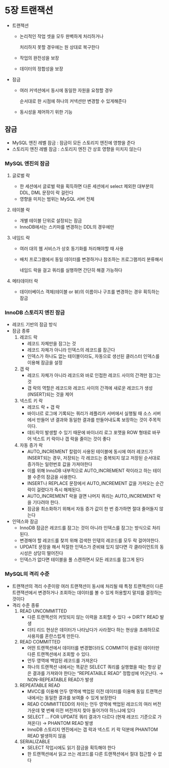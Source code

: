 # 5장 트랜잭션

- 트랜젝션
    - 논리적인 작업 셋을 모두 완벽하게 처리하거나
        
        처리하지 못할 경우에는 원 상대로 복구한다
        
    - 작업의 완전성을 보장
    - 데이터의 정합성을 보장
- 잠금
    - 여러 커넥션에서 동시에 동일한 자원을 요청할 경우
        
        순서대로 한 시점에 하나의 커넥션만 변경할 수 있게해준다
        
    - 동시성을 제어하기 위한 기능

## 잠금

- MySQL 엔진 레벨 잠금 : 잠금이 모든 스토리지 엔진에 영향을 준다
- 스토리지 엔진 레벨 잠금 : 스토리지 엔진 간 상호 영향을 미치지 않는다

### MySQL 엔진의 잠금

1. 글로벌 락
    - 한 세션에서 글로벌 락을 획득하면 다른 세션에서 select 제외한 대부분의 DDL, DML 문장이 락 걸린다
    - 영향을 미치는 범위는 MySQL 서버 전체
2. 테이블 락
    - 개별 테이블 단위로 설정되는 잠금
    - InnoDB에서는 스키마를 변경하는 DDL의 경우에만
3. 네임드 락
    - 여러 대의 웹 서비스가 상호 동기화를 처리해야할 때 사용
    - 배치 프로그램에서 동일 데이터를 변경하거나 참조하는 프로그램끼리 분류해서
        
        네임드 락을 걸고 쿼리를 실행하면 간단히 해결 가능하다
        
4. 메타데이터 락
    - 데이터베이스 객체(테이블 or 뷰)의 이름이나 구조를 변경하는 경우 획득하는 잠금

### InnoDB 스토리지 엔진 잠금

- 레코드 기반의 잠금 방식
- 잠금 종류
    1. 레코드 락
        - 레코드 자체만을 잠그는 것
        - 레코드 자체가 아니라 인덱스의 레코드를 잠근다
        - 인덱스가 하나도 없는 테이블이라도, 자동으로 생선된 클러스터 인덱스를 이용해 잠금을 설정
    2. 갭 락
        - 레코드 자체가 아니라 레코드와 바로 인접한 레코드 사이의 간격만 잠그는 것
        - 갭 락의 역할은 레코드와 레코드 사이의 간격에 새로운 레코드가 생성(INSERT)되는 것을 제어
    3. 넥스트 키 락
        - 레코드 락 + 갭 락
        - 바이너르 로그에 기록되는 쿼리가 레플리카 서버에서 실행될 때 소스 서버에서 만들어 낸 결과와 동일한 결과를 만들어내도록 보장하는 것이 주목적이다.
        - 데드락이 발생할 수 있기 때문에 바이너리 로그 포맷을 ROW 형태로 바꾸어 넥스트 키 락이나 갭 락을 줄이는 것이 좋다
    4. 자동 증가 락
        - AUTO_INCREMENT 칼럼이 사용된 테이블에 동시에 여러 레코드가 INSERT되는 경우, 저장되는 각 레코드는 중복되지 않고 저장된 순서대로 증가하는 일련번호 값을 가져야한다
        - 이를 위해 InnoDB 내부적으로 AUTO_INCREMENT 락이라고 하는 테이블 수준의 잠금을 사용한다.
        - INSERT나 REPLACE 문장에서 AUTO_INCREMENT 값을 가져오는 순간 락이 걸렸다가 즉시 해제된다.
        - AUTO_INCREMENT 락을 걸면 나머지 쿼리는 AUTO_INCREMENT 락을 기다려야 한다.
        - 잠금을 최소화하기 위해서 자동 증가 값이 한 번 증가하면 절대 줄어들지 않는다
- 인덱스와 잠금
    - InnoDB 잠금은 레코드를 잠그는 것이 아니라 인덱스를 잠그는 방식으로 처리된다.
    - 변경해야 할 레코드를 찾끼 위해 검색한 인덳의 레코드를 모두 락 걸어야한다.
    - UPDATE 문장을 해서 적절한 인덱스가 준비돼 있지 않다면 각 클라이언트의 동시성은 상당히 떨어진다
    - 인덱스가 없다면 테이블을 풀 스캔하면서 모든 레코드를 잠그게 된다

### MySQL의 격리 수준

- 트랜잭션의 격리 수준이랑 여러 트랜잭션이 동시에 처리될 때 특정 트랜잭션이 다른 트랜잭션에서 변경하거나 조회하는 데이터를 볼 수 있게 허용할지 말지를 결정하는 것이다
- 격리 수준 종류
    1. READ UNCOMMITTED
        - 다른 트랜잭션의 커밋되지 않는 이력을 조회할 수 있다 → DIRTY READ 발생
        - 더티 리드 현상은 데이터가 나타났다가 사라졌다 하는 현상을 초래하므로 사용자를 혼란스럽게 만든다.
    2. READ COMMITTED
        - 어떤 트랜잭션에서 데이터를 변경했더라도 COMMIT이 완료된 데이터만 다른 트랜젝션에서 조회할 수 있다.
        - 언두 영역에 백업된 레코드를 가져온다
        - 하나의 트랜잭션 내에서는 똑같은 SELECT 쿼리를 실행했을 때는 항상 같은 결과를 가져와야 한다는 “REPEATABLE READ” 정합성에 어긋난다. → NON-REPEATABLE READ가 발생
    3. REPEATABLE READ
        - MVCC를 이용해 언두 영역에 백업된 이전 데이터를 이용해 동일 트랜잭션 내에서는 동일한 결과를 보여줄 수 있게 보장한다
        - READ COMMITTEDD의 차이는 언두 영역에 백업된 레코드의 여러 버전 가운데 몇 번째 이전 버전까지 찾아 들어가야 하느냐에 있다
        - SELECT … FOR UPDATE 쿼리 결과가 다르다 (현재 레코드 기준으로 가져온다) → PHANTOM READ 발생
        - InnoDB 스토리지 엔진에서는 갭 락과 넥스트 키 락 덕분에 PHANTOM READ 발생하지 않음
    4. SERIALIZABLE
        - SELECT 작업시에도 읽기 잠금을 획득해야 한다
        - 한 트랜잭션에서 읽고 쓰는 레코드를 다른 트랜잭션에서 절대 접근할 수 없다